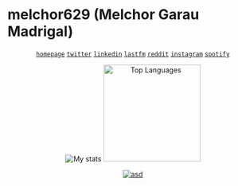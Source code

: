 # melchor629 (Melchor Garau Madrigal)

<div align="center">

  [`homepage`][homepage] [`twitter`][twitter] [`linkedin`][linkedin] [`lastfm`][lastfm] [`reddit`][reddit] [`instagram`][instagram] [`spotify`][spotify]

  ![My stats](https://github-readme-stats.vercel.app/api?username=melchor629&show_icons=true&hide_border=true&theme=gruvbox)
  <img src="https://github-readme-stats.vercel.app/api/top-langs/?username=melchor629&hide_border=true&theme=gruvbox&layout=compact" height="195px" alt="Top Languages" />

  [![asd](https://europe-west1-melchor9000-webpage.cloudfunctions.net/nowPlaying/svg)][lastfm]

</div>

  [homepage]: https://melchor9000.me/
  [twitter]: https://twitter.com/melchor629
  [linkedin]: https://www.linkedin.com/in/melchor9000/
  [lastfm]: https://www.last.fm/user/melchor629
  [reddit]: https://www.reddit.com/user/melchor9000/
  [instagram]: https://www.instagram.com/melchor9000/
  [spotify]: https://open.spotify.com/user/melchor629

